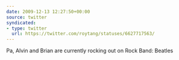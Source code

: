 ```yaml
---
date: 2009-12-13 12:27:50+00:00
source: twitter
syndicated:
- type: twitter
  url: https://twitter.com/roytang/statuses/6627717563/
---
```


Pa, Alvin and Brian are currently rocking out on Rock Band: Beatles